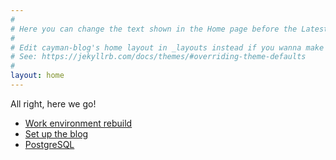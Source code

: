 ```yaml
---
#
# Here you can change the text shown in the Home page before the Latest Posts section.
#
# Edit cayman-blog's home layout in _layouts instead if you wanna make some changes
# See: https://jekyllrb.com/docs/themes/#overriding-theme-defaults
#
layout: home
---
```


All right, here we go!

- [Work environment rebuild](#work-environment-rebuild)
- [Set up the blog](#set-up-the-blog)
- [PostgreSQL](#postgresql)


